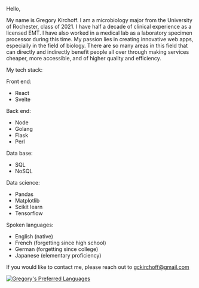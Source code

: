 Hello,

My name is Gregory Kirchoff. I am a microbiology major from the University of Rochester, class of 2021. I have half a decade of clinical experience as a licensed EMT. I have also worked in a medical lab as a laboratory specimen processor during this time. My passion lies in creating innovative web apps, especially in the field of biology. There are so many areas in this field that can directly and indirectly benefit people all over through making services cheaper, more accessible, and of higher quality and efficiency.


My tech stack:

Front end:
- React
- Svelte

Back end:
- Node
- Golang
- Flask
- Perl

Data base:
- SQL
- NoSQL

Data science:
- Pandas
- Matplotlib
- Scikit learn
- Tensorflow

Spoken languages:
- English (native)
- French (forgetting since high school)
- German (forgetting since college)
- Japanese (elementary proficiency)

If you would like to contact me, please reach out to gckirchoff@gmail.com

[![Gregory's Preferred Languages](https://github-readme-stats.vercel.app/api/top-langs/?username=gckirchoff&theme=cobalt&hide=html,css,scss,pug)](https://github.com/anuraghazra/github-readme-stats)

